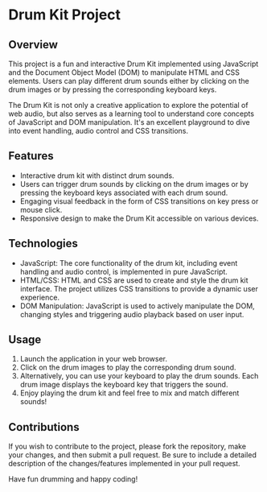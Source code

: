 # Drum Kit Project

## Overview
This project is a fun and interactive Drum Kit implemented using JavaScript and the Document Object Model (DOM) to manipulate HTML and CSS elements. Users can play different drum sounds either by clicking on the drum images or by pressing the corresponding keyboard keys. 

The Drum Kit is not only a creative application to explore the potential of web audio, but also serves as a learning tool to understand core concepts of JavaScript and DOM manipulation. It's an excellent playground to dive into event handling, audio control and CSS transitions.

## Features
- Interactive drum kit with distinct drum sounds.
- Users can trigger drum sounds by clicking on the drum images or by pressing the keyboard keys associated with each drum sound.
- Engaging visual feedback in the form of CSS transitions on key press or mouse click.
- Responsive design to make the Drum Kit accessible on various devices.

## Technologies
- JavaScript: The core functionality of the drum kit, including event handling and audio control, is implemented in pure JavaScript.
- HTML/CSS: HTML and CSS are used to create and style the drum kit interface. The project utilizes CSS transitions to provide a dynamic user experience.
- DOM Manipulation: JavaScript is used to actively manipulate the DOM, changing styles and triggering audio playback based on user input.

## Usage
1. Launch the application in your web browser.
2. Click on the drum images to play the corresponding drum sound. 
3. Alternatively, you can use your keyboard to play the drum sounds. Each drum image displays the keyboard key that triggers the sound.
4. Enjoy playing the drum kit and feel free to mix and match different sounds!

## Contributions
If you wish to contribute to the project, please fork the repository, make your changes, and then submit a pull request. Be sure to include a detailed description of the changes/features implemented in your pull request.

Have fun drumming and happy coding!
